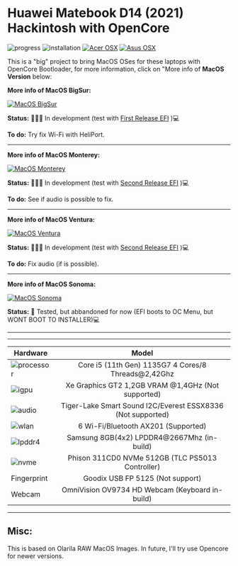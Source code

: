 # Huawei Matebook D14 (2021) Hackintosh with OpenCore

![progress](https://img.shields.io/badge/Progress-Under_development-red.svg)
![installation](https://img.shields.io/badge/installation-working-green.svg)
[![Acer OSX](https://img.shields.io/badge/AcerHackintosh-available_here-violet.svg)](https://github.com/sebasrock156/Acer-E5-572-TMP246-OpenCore)
[![Asus OSX](https://img.shields.io/badge/oldAMDOSX-alpha_here-violet.svg)](https://github.com/sebasrock156/Asus-X555QA-Hackintosh)


This is a "big" project to bring MacOS OSes for these laptops with OpenCore Bootloader, for more information, click on "More info of **MacOS Version** below:

**More info of MacOS BigSur:**

[![MacOS BigSur](https://i.imgur.com/lhFb24x.png)](https://github.com/sebasrock156/Huawei-Matebook-D14-21-OpenCore/tree/BigSur)

**Status:** 👨🏾‍🏭 In development (test with [First Release EFI](https://github.com/sebasrock156/Huawei-Matebook-D14-21-OpenCore/releases) )💻

**To do:** Try fix Wi-Fi with HeliPort.

---


**More info of MacOS Monterey:**

[![MacOS Monterey](https://i.imgur.com/hVAkcmx.png)](https://github.com/sebasrock156/Huawei-Matebook-D14-21-OpenCore/tree/Monterey)

**Status:** 👨🏾‍🏭 In development (test with [Second Release EFI](https://github.com/sebasrock156/Huawei-Matebook-D14-21-OpenCore/releases) )💻

**To do:** See if audio is possible to fix.

---


**More info of MacOS Ventura:**

[![MacOS Ventura](https://i.imgur.com/7qS5AMA.png)](https://github.com/sebasrock156/Huawei-Matebook-D14-21-OpenCore/tree/Ventura)

**Status:** 👨🏾‍🏭 In development (test with [Second Release EFI](https://github.com/sebasrock156/Huawei-Matebook-D14-21-OpenCore/releases) )💻

**To do:** Fix audio (if is possible).

---


**More info of MacOS Sonoma:**

[![MacOS Sonoma](https://i.imgur.com/enkO7nT.png)](https://github.com/sebasrock156/Huawei-Matebook-D14-21-OpenCore/tree/Sonoma)

**Status:** 🚧 Tested, but abbandoned for now (EFI boots to OC Menu, but WONT BOOT TO INSTALLER)💻


---


---

Hardware | Model
--- |:--:
![processor](https://i.imgur.com/BzXF1mf.png) | Core i5 (11th Gen) 1135G7 4 Cores/8 Threads@2,42Ghz
![igpu](https://i.imgur.com/HS92HLo.png)| Xe Graphics GT2 1,2GB VRAM @1,4GHz (Not supported)
![audio](https://i.imgur.com/Xpsn2zb.png) | Tiger-Lake Smart Sound I2C/Everest ESSX8336 (Not supported)
![wlan](https://i.imgur.com/9eDLwo9.png) | 6 Wi-Fi/Bluetooth AX201 (Supported)
![lpddr4](https://i.imgur.com/1VtslzT.png) | Samsung 8GB(4x2) LPDDR4@2667Mhz (in-build)
![nvme](https://i.imgur.com/J9Q96yY.png) | Phison 311CD0 NVMe 512GB (TLC PS5013 Controller)
Fingerprint | Goodix USB FP 5125 (Not support)
Webcam | OmniVision OV9734 HD Webcam (Keyboard in-build)
---


## Misc:
This is based on Olarila RAW MacOS Images.
In future, I'll try use Opencore for newer versions.
